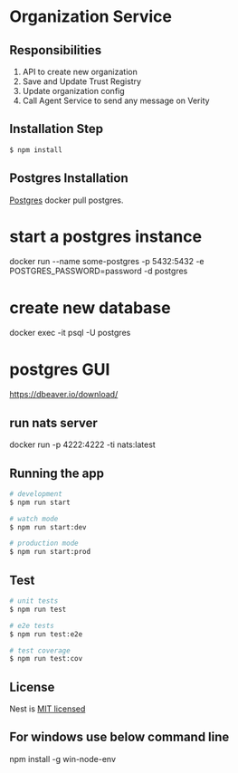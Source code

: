 # Organization Service

## Responsibilities
1. API to create new organization
2. Save and Update Trust Registry
3. Update organization config
3. Call Agent Service to send any message on Verity

## Installation Step

```bash
$ npm install
```

## Postgres Installation
[Postgres](https://hub.docker.com/_/postgres) docker pull postgres.

# start a postgres instance
docker run --name some-postgres -p 5432:5432 -e POSTGRES_PASSWORD=password -d postgres
# create new database
docker exec -it <docker-container-name> psql -U postgres

# postgres GUI 
https://dbeaver.io/download/

## run nats server
docker run -p 4222:4222 -ti nats:latest

## Running the app

```bash
# development
$ npm run start

# watch mode
$ npm run start:dev

# production mode
$ npm run start:prod
```

## Test

```bash
# unit tests
$ npm run test

# e2e tests
$ npm run test:e2e

# test coverage
$ npm run test:cov
```

## License

Nest is [MIT licensed](LICENSE)

## For windows use below command line

npm install -g win-node-env
